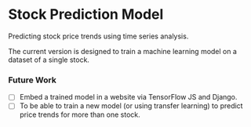 # Stock Prediction Model
Predicting stock price trends using time series analysis.

The current version is designed to train a machine learning model on a dataset of a single stock.

### Future Work
- [ ] Embed a trained model in a website via TensorFlow JS and Django.
- [ ] To be able to train a new model (or using transfer learning) to predict price trends for more than one stock.